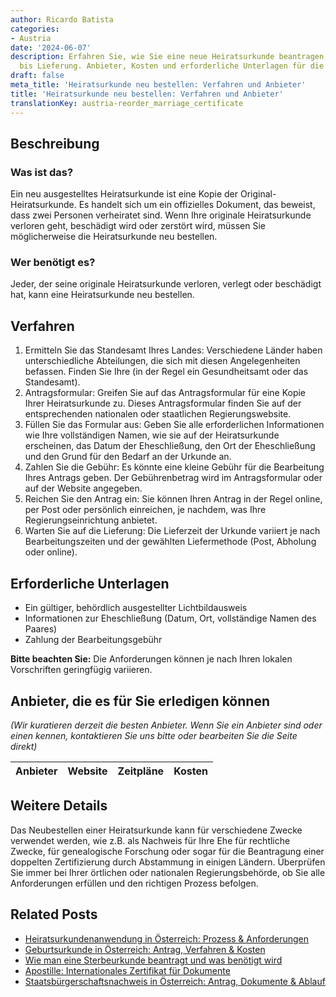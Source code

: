 ```yaml
---
author: Ricardo Batista
categories:
- Austria
date: '2024-06-07'
description: Erfahren Sie, wie Sie eine neue Heiratsurkunde beantragen, von Standesamt
  bis Lieferung. Anbieter, Kosten und erforderliche Unterlagen für die Neubestellung.
draft: false
meta_title: 'Heiratsurkunde neu bestellen: Verfahren und Anbieter'
title: 'Heiratsurkunde neu bestellen: Verfahren und Anbieter'
translationKey: austria-reorder_marriage_certificate
---
```



## Beschreibung
### Was ist das?
Ein neu ausgestelltes Heiratsurkunde ist eine Kopie der Original-Heiratsurkunde. Es handelt sich um ein offizielles Dokument, das beweist, dass zwei Personen verheiratet sind. Wenn Ihre originale Heiratsurkunde verloren geht, beschädigt wird oder zerstört wird, müssen Sie möglicherweise die Heiratsurkunde neu bestellen.

### Wer benötigt es?
Jeder, der seine originale Heiratsurkunde verloren, verlegt oder beschädigt hat, kann eine Heiratsurkunde neu bestellen.

## Verfahren

1. Ermitteln Sie das Standesamt Ihres Landes: Verschiedene Länder haben unterschiedliche Abteilungen, die sich mit diesen Angelegenheiten befassen. Finden Sie Ihre (in der Regel ein Gesundheitsamt oder das Standesamt).
2. Antragsformular: Greifen Sie auf das Antragsformular für eine Kopie Ihrer Heiratsurkunde zu. Dieses Antragsformular finden Sie auf der entsprechenden nationalen oder staatlichen Regierungswebsite.
3. Füllen Sie das Formular aus: Geben Sie alle erforderlichen Informationen wie Ihre vollständigen Namen, wie sie auf der Heiratsurkunde erscheinen, das Datum der Eheschließung, den Ort der Eheschließung und den Grund für den Bedarf an der Urkunde an.
4. Zahlen Sie die Gebühr: Es könnte eine kleine Gebühr für die Bearbeitung Ihres Antrags geben. Der Gebührenbetrag wird im Antragsformular oder auf der Website angegeben.
5. Reichen Sie den Antrag ein: Sie können Ihren Antrag in der Regel online, per Post oder persönlich einreichen, je nachdem, was Ihre Regierungseinrichtung anbietet.
6. Warten Sie auf die Lieferung: Die Lieferzeit der Urkunde variiert je nach Bearbeitungszeiten und der gewählten Liefermethode (Post, Abholung oder online).

## Erforderliche Unterlagen

- Ein gültiger, behördlich ausgestellter Lichtbildausweis
- Informationen zur Eheschließung (Datum, Ort, vollständige Namen des Paares)
- Zahlung der Bearbeitungsgebühr

**Bitte beachten Sie:** Die Anforderungen können je nach Ihren lokalen Vorschriften geringfügig variieren.

## Anbieter, die es für Sie erledigen können

_(Wir kuratieren derzeit die besten Anbieter. Wenn Sie ein Anbieter sind oder einen kennen, kontaktieren Sie uns bitte oder bearbeiten Sie die Seite direkt)_

| Anbieter | Website | Zeitpläne | Kosten |
| --------------- | --------------- | :-------------: | :-------------: |
## Weitere Details
Das Neubestellen einer Heiratsurkunde kann für verschiedene Zwecke verwendet werden, wie z.B. als Nachweis für Ihre Ehe für rechtliche Zwecke, für genealogische Forschung oder sogar für die Beantragung einer doppelten Zertifizierung durch Abstammung in einigen Ländern. Überprüfen Sie immer bei Ihrer örtlichen oder nationalen Regierungsbehörde, ob Sie alle Anforderungen erfüllen und den richtigen Prozess befolgen.


## Related Posts

- [Heiratsurkundenanwendung in Österreich: Prozess & Anforderungen](https://tramitit.com/de/guides/austria/heiratsurkunde_beantragen/)
- [Geburtsurkunde in Österreich: Antrag, Verfahren & Kosten](https://tramitit.com/de/guides/austria/geburtsurkunde_beantragen/)
- [Wie man eine Sterbeurkunde beantragt und was benötigt wird](https://tramitit.com/de/guides/austria/sterbeurkunde_beantragen/)
- [Apostille: Internationales Zertifikat für Dokumente](https://tramitit.com/de/guides/austria/apostille_beantragen/)
- [Staatsbürgerschaftsnachweis in Österreich: Antrag, Dokumente & Ablauf](https://tramitit.com/de/guides/austria/staatsburgerschaftsnachweis/)